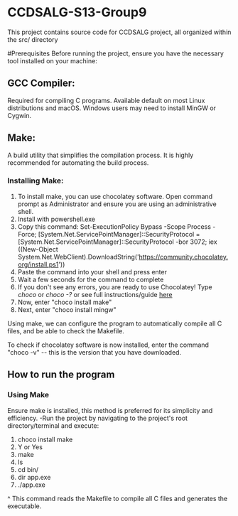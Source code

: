 # CCDSALG-S13-Group9
This project contains source code for CCDSALG project, all organized within the src/ directory

#Prerequisites
Before running the project, ensure you have the necessary tool installed on your machine:
## GCC Compiler:
Required for compiling C programs. Available default on most Linux distributions and macOS. Windows users may need to install MinGW or Cygwin.
## Make:
A build utility that simplifies the compilation process. It is highly recommended for automating the build process.
### Installing Make:
1. To install make, you can use chocolatey software. Open command prompt as Administrator and ensure you are using an administrative shell.
2. Install with powershell.exe
3. Copy this command: Set-ExecutionPolicy Bypass -Scope Process -Force; [System.Net.ServicePointManager]::SecurityProtocol = [System.Net.ServicePointManager]::SecurityProtocol -bor 3072; iex ((New-Object System.Net.WebClient).DownloadString('https://community.chocolatey.org/install.ps1'))
4. Paste the command into your shell and press enter
5. Wait a few seconds for the command to complete
6. If you don't see any errors, you are ready to use Chocolatey! Type *choco* or *choco -?* or see full instructions/guide [here]([https://gnuwin32.sourceforge.net/packages/make.htm](https://chocolatey.org/install))
7. Now, enter "choco install make"
8. Next, enter "choco install mingw"

Using make, we can configure the program to automatically compile all C files, and be able to check the Makefile. 

To check if chocolatey software is now installed, enter the command "choco -v" -- this is the version that you have downloaded.

## How to run the program
### Using Make
Ensure make is installed, this method is preferred for its simplicity and efficiency.
-Run the project by navigating to the project's root directory/terminal and execute:
1. choco install make
2. Y or Yes
3. make
4. ls
5. cd bin/
6. dir app.exe
7. ./app.exe

^ This command reads the Makefile to compile all C files and generates the executable.
